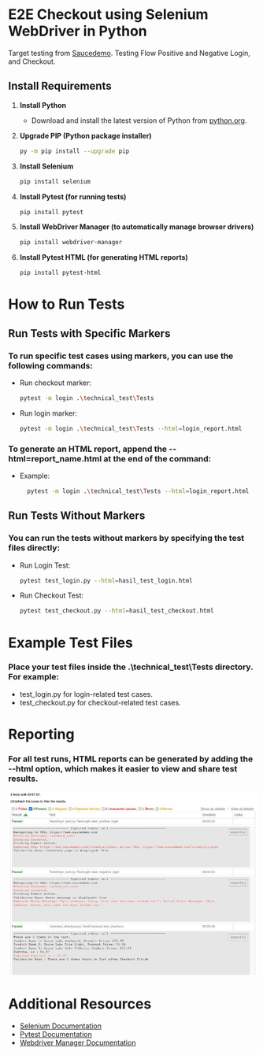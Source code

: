 # E2E Checkout using Selenium WebDriver in Python

Target testing from [Saucedemo](https://www.saucedemo.com/).
Testing Flow Positive and Negative Login, and Checkout.

## Install Requirements

1. **Install Python**

   - Download and install the latest version of Python from [python.org](https://www.python.org/downloads/).

2. **Upgrade PIP (Python package installer)**
   ```bash
   py -m pip install --upgrade pip
   ```
3. **Install Selenium**
   ```bash
   pip install selenium
   ```
4. **Install Pytest (for running tests)**
   ```bash
   pip install pytest
   ```
5. **Install WebDriver Manager (to automatically manage browser drivers)**
   ```bash
   pip install webdriver-manager
   ```
6. **Install Pytest HTML (for generating HTML reports)**
   ```bash
   pip install pytest-html
   ```

# How to Run Tests

## Run Tests with Specific Markers

### To run specific test cases using markers, you can use the following commands:

- Run checkout marker:

  ```bash
  pytest -m login .\technical_test\Tests
  ```

- Run login marker:
  ```bash
  pytest -m login .\technical_test\Tests --html=login_report.html
  ```

### To generate an HTML report, append the --html=report_name.html at the end of the command:

- Example:
  ```bash
    pytest -m login .\technical_test\Tests --html=login_report.html
  ```

## Run Tests Without Markers

### You can run the tests without markers by specifying the test files directly:

- Run Login Test:
  ```bash
  pytest test_login.py --html=hasil_test_login.html
  ```
- Run Checkout Test:
  ```bash
  pytest test_checkout.py --html=hasil_test_checkout.html
  ```

# Example Test Files

### Place your test files inside the .\technical_test\Tests directory. For example:

- test_login.py for login-related test cases.
- test_checkout.py for checkout-related test cases.

# Reporting

### For all test runs, HTML reports can be generated by adding the --html option, which makes it easier to view and share test results.
![Image](https://github.com/haloindra/technical_test-PT.AltechOmegaAndalan/blob/main/Report%20Test.jpeg)

# Additional Resources

- [Selenium Documentation](https://selenium-python.readthedocs.io/)
- [Pytest Documentation](https://docs.pytest.org/en/stable/contents.html)
- [Webdriver Manager Documentation](https://pypi.org/project/webdriver-manager/)
